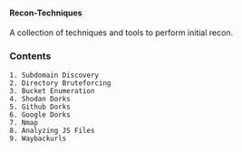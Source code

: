 #### Recon-Techniques

A collection of techniques and tools to perform initial recon.

### Contents
```
1. Subdomain Discovery
2. Directory Bruteforcing
3. Bucket Enumeration
4. Shodan Dorks
5. Github Dorks
6. Google Dorks
7. Nmap
8. Analyzing JS Files
9. Waybackurls
```

